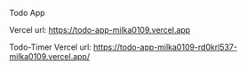 Todo App

Vercel url: https://todo-app-milka0109.vercel.app

Todo-Timer Vercel url: https://todo-app-milka0109-rd0krl537-milka0109.vercel.app/

